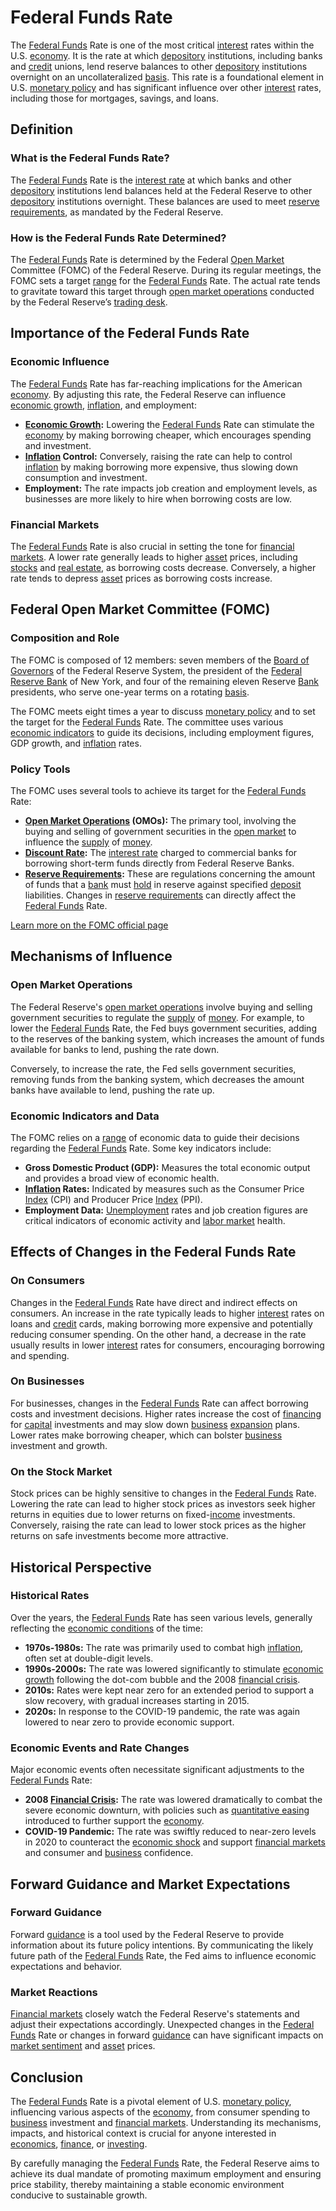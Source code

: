 # Federal Funds Rate

The [Federal Funds](../f/federal_funds.md) Rate is one of the most critical [interest](../i/interest.md) rates within the U.S. [economy](../e/economy.md). It is the rate at which [depository](../d/depository.md) institutions, including banks and [credit](../c/credit.md) unions, lend reserve balances to other [depository](../d/depository.md) institutions overnight on an uncollateralized [basis](../b/basis.md). This rate is a foundational element in U.S. [monetary policy](../m/monetary_policy.md) and has significant influence over other [interest](../i/interest.md) rates, including those for mortgages, savings, and loans.

## Definition

### What is the Federal Funds Rate?

The [Federal Funds](../f/federal_funds.md) Rate is the [interest rate](../i/interest_rate.md) at which banks and other [depository](../d/depository.md) institutions lend balances held at the Federal Reserve to other [depository](../d/depository.md) institutions overnight. These balances are used to meet [reserve requirements](../r/reserve_requirements.md), as mandated by the Federal Reserve.

### How is the Federal Funds Rate Determined?

The [Federal Funds](../f/federal_funds.md) Rate is determined by the Federal [Open Market](../o/open_market.md) Committee (FOMC) of the Federal Reserve. During its regular meetings, the FOMC sets a target [range](../r/range.md) for the [Federal Funds](../f/federal_funds.md) Rate. The actual rate tends to gravitate toward this target through [open market operations](../o/open_market_operations.md) conducted by the Federal Reserve’s [trading desk](../t/trading_desk.md).

## Importance of the Federal Funds Rate

### Economic Influence

The [Federal Funds](../f/federal_funds.md) Rate has far-reaching implications for the American [economy](../e/economy.md). By adjusting this rate, the Federal Reserve can influence [economic growth](../e/economic_growth.md), [inflation](../i/inflation.md), and employment:

- **[Economic Growth](../e/economic_growth.md):** Lowering the [Federal Funds](../f/federal_funds.md) Rate can stimulate the [economy](../e/economy.md) by making borrowing cheaper, which encourages spending and investment.
- **[Inflation](../i/inflation.md) Control:** Conversely, raising the rate can help to control [inflation](../i/inflation.md) by making borrowing more expensive, thus slowing down consumption and investment.
- **Employment:** The rate impacts job creation and employment levels, as businesses are more likely to hire when borrowing costs are low.

### Financial Markets

The [Federal Funds](../f/federal_funds.md) Rate is also crucial in setting the tone for [financial markets](../f/financial_market.md). A lower rate generally leads to higher [asset](../a/asset.md) prices, including [stocks](../s/stock.md) and [real estate](../r/real_estate.md), as borrowing costs decrease. Conversely, a higher rate tends to depress [asset](../a/asset.md) prices as borrowing costs increase. 

## Federal Open Market Committee (FOMC)

### Composition and Role

The FOMC is composed of 12 members: seven members of the [Board of Governors](../b/board_of_governors.md) of the Federal Reserve System, the president of the [Federal Reserve Bank](../f/federal_reserve_bank.md) of New York, and four of the remaining eleven Reserve [Bank](../b/bank.md) presidents, who serve one-year terms on a rotating [basis](../b/basis.md).

The FOMC meets eight times a year to discuss [monetary policy](../m/monetary_policy.md) and to set the target for the [Federal Funds](../f/federal_funds.md) Rate. The committee uses various [economic indicators](../e/economic_indicators.md) to guide its decisions, including employment figures, GDP growth, and [inflation](../i/inflation.md) rates.

### Policy Tools

The FOMC uses several tools to achieve its target for the [Federal Funds](../f/federal_funds.md) Rate:

- **[Open Market Operations](../o/open_market_operations.md) (OMOs):** The primary tool, involving the buying and selling of government securities in the [open market](../o/open_market.md) to influence the [supply](../s/supply.md) of [money](../m/money.md).
- **[Discount Rate](../d/discount_rate.md):** The [interest rate](../i/interest_rate.md) charged to commercial banks for borrowing short-term funds directly from Federal Reserve Banks.
- **[Reserve Requirements](../r/reserve_requirements.md):** These are regulations concerning the amount of funds that a [bank](../b/bank.md) must [hold](../h/hold.md) in reserve against specified [deposit](../d/deposit.md) liabilities. Changes in [reserve requirements](../r/reserve_requirements.md) can directly affect the [Federal Funds](../f/federal_funds.md) Rate.

[Learn more on the FOMC official page](https://www.federalreserve.gov/monetarypolicy/fomc.htm)

## Mechanisms of Influence

### Open Market Operations

The Federal Reserve's [open market operations](../o/open_market_operations.md) involve buying and selling government securities to regulate the [supply](../s/supply.md) of [money](../m/money.md). For example, to lower the [Federal Funds](../f/federal_funds.md) Rate, the Fed buys government securities, adding to the reserves of the banking system, which increases the amount of funds available for banks to lend, pushing the rate down.

Conversely, to increase the rate, the Fed sells government securities, removing funds from the banking system, which decreases the amount banks have available to lend, pushing the rate up.

### Economic Indicators and Data

The FOMC relies on a [range](../r/range.md) of economic data to guide their decisions regarding the [Federal Funds](../f/federal_funds.md) Rate. Some key indicators include:

- **Gross Domestic Product (GDP):** Measures the total economic output and provides a broad view of economic health.
- **[Inflation](../i/inflation.md) Rates:** Indicated by measures such as the Consumer Price [Index](../i/index.md) (CPI) and Producer Price [Index](../i/index.md) (PPI).
- **Employment Data:** [Unemployment](../u/unemployment.md) rates and job creation figures are critical indicators of economic activity and [labor market](../l/labor_market.md) health.

## Effects of Changes in the Federal Funds Rate

### On Consumers

Changes in the [Federal Funds](../f/federal_funds.md) Rate have direct and indirect effects on consumers. An increase in the rate typically leads to higher [interest](../i/interest.md) rates on loans and [credit](../c/credit.md) cards, making borrowing more expensive and potentially reducing consumer spending. On the other hand, a decrease in the rate usually results in lower [interest](../i/interest.md) rates for consumers, encouraging borrowing and spending.

### On Businesses

For businesses, changes in the [Federal Funds](../f/federal_funds.md) Rate can affect borrowing costs and investment decisions. Higher rates increase the cost of [financing](../f/financing.md) for [capital](../c/capital.md) investments and may slow down [business](../b/business.md) [expansion](../e/expansion.md) plans. Lower rates make borrowing cheaper, which can bolster [business](../b/business.md) investment and growth. 

### On the Stock Market

Stock prices can be highly sensitive to changes in the [Federal Funds](../f/federal_funds.md) Rate. Lowering the rate can lead to higher stock prices as investors seek higher returns in equities due to lower returns on fixed-[income](../i/income.md) investments. Conversely, raising the rate can lead to lower stock prices as the higher returns on safe investments become more attractive.

## Historical Perspective

### Historical Rates

Over the years, the [Federal Funds](../f/federal_funds.md) Rate has seen various levels, generally reflecting the [economic conditions](../e/economic_conditions.md) of the time:

- **1970s-1980s:** The rate was primarily used to combat high [inflation](../i/inflation.md), often set at double-digit levels.
- **1990s-2000s:** The rate was lowered significantly to stimulate [economic growth](../e/economic_growth.md) following the dot-com bubble and the 2008 [financial crisis](../f/financial_crisis.md).
- **2010s:** Rates were kept near zero for an extended period to support a slow recovery, with gradual increases starting in 2015.
- **2020s:** In response to the COVID-19 pandemic, the rate was again lowered to near zero to provide economic support.

### Economic Events and Rate Changes

Major economic events often necessitate significant adjustments to the [Federal Funds](../f/federal_funds.md) Rate:

- **2008 [Financial Crisis](../f/financial_crisis.md):** The rate was lowered dramatically to combat the severe economic downturn, with policies such as [quantitative easing](../q/quantitative_easing.md) introduced to further support the [economy](../e/economy.md).
- **COVID-19 Pandemic:** The rate was swiftly reduced to near-zero levels in 2020 to counteract the [economic shock](../e/economic_shock.md) and support [financial markets](../f/financial_market.md) and consumer and [business](../b/business.md) confidence.

## Forward Guidance and Market Expectations

### Forward Guidance

Forward [guidance](../g/guidance.md) is a tool used by the Federal Reserve to provide information about its future policy intentions. By communicating the likely future path of the [Federal Funds](../f/federal_funds.md) Rate, the Fed aims to influence economic expectations and behavior.

### Market Reactions

[Financial markets](../f/financial_market.md) closely watch the Federal Reserve's statements and adjust their expectations accordingly. Unexpected changes in the [Federal Funds](../f/federal_funds.md) Rate or changes in forward [guidance](../g/guidance.md) can have significant impacts on [market sentiment](../m/market_sentiment.md) and [asset](../a/asset.md) prices.

## Conclusion

The [Federal Funds](../f/federal_funds.md) Rate is a pivotal element of U.S. [monetary policy](../m/monetary_policy.md), influencing various aspects of the [economy](../e/economy.md), from consumer spending to [business](../b/business.md) investment and [financial markets](../f/financial_market.md). Understanding its mechanisms, impacts, and historical context is crucial for anyone interested in [economics](../e/economics.md), [finance](../f/finance.md), or [investing](../i/investing.md).

By carefully managing the [Federal Funds](../f/federal_funds.md) Rate, the Federal Reserve aims to achieve its dual mandate of promoting maximum employment and ensuring price stability, thereby maintaining a stable economic environment conducive to sustainable growth.